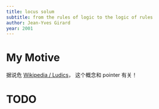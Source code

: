 ```yaml
---
title: locus solum
subtitle: from the rules of logic to the logic of rules
author: Jean-Yves Girard
year: 2001
---
```


# My Motive

据说危 [Wikipedia / Ludics](https://en.wikipedia.org/wiki/Ludics)，
这个概念和 pointer 有关！

# TODO

